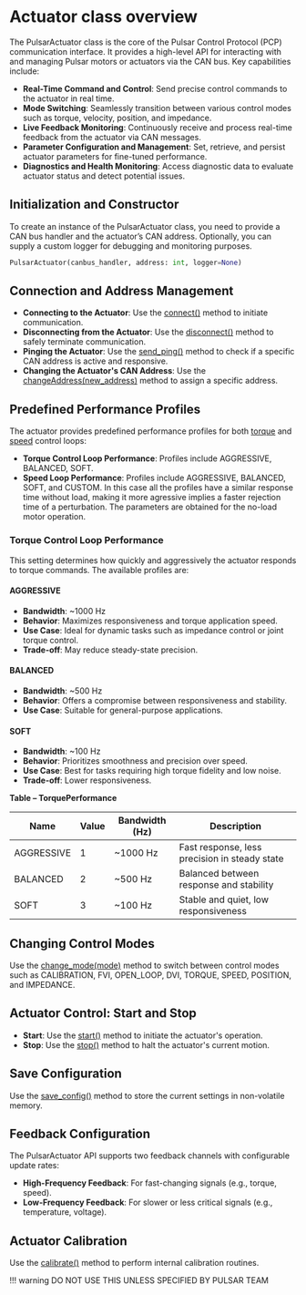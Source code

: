 # Actuator class overview

The PulsarActuator class is the core of the Pulsar Control Protocol (PCP) communication interface. It provides a high-level API for interacting with and managing Pulsar motors or actuators via the CAN bus. Key capabilities include:

* **Real-Time Command and Control**: Send precise control commands to the actuator in real time.
* **Mode Switching**: Seamlessly transition between various control modes such as torque, velocity, position, and impedance.
* **Live Feedback Monitoring**: Continuously receive and process real-time feedback from the actuator via CAN messages.
* **Parameter Configuration and Management**: Set, retrieve, and persist actuator parameters for fine-tuned performance.
* **Diagnostics and Health Monitoring**: Access diagnostic data to evaluate actuator status and detect potential issues.

## Initialization and Constructor

To create an instance of the PulsarActuator class, you need to provide a CAN bus handler and the actuator’s CAN address. Optionally, you can supply a custom logger for debugging and monitoring purposes.
```py title="Create an instance of the PulsarActuator class"
PulsarActuator(canbus_handler, address: int, logger=None)
```

## Connection and Address Management

* **Connecting to the Actuator**: Use the [connect()](02-pcp-api-functions.md/#connecttimeout10-bool) method to initiate communication.
* **Disconnecting from the Actuator**: Use the [disconnect()](02-pcp-api-functions.md/#disconnect) method to safely terminate communication.
* **Pinging the Actuator**: Use the [send_ping()](02-pcp-api-functions.md/#send_pingtimeout10-bool) method to check if a specific CAN address is active and responsive.
* **Changing the Actuator's CAN Address**: Use the [changeAddress(new_address)](02-pcp-api-functions.md/#changeaddressnew_address) method to assign a specific address.


## Predefined Performance Profiles
The actuator provides predefined performance profiles for both [torque](02-pcp-api-functions.md/#set_torque_performanceperformance-torqueperformance) and [speed](02-pcp-api-functions.md/#set_speed_performanceperformance-speedperformance) control loops:

* **Torque Control Loop Performance**: Profiles include AGGRESSIVE, BALANCED, SOFT.
* **Speed Loop Performance**: Profiles include AGGRESSIVE, BALANCED, SOFT, and CUSTOM. In this case all the profiles have a similar response time without load, making it more agressive implies a faster rejection time of a perturbation. The parameters are obtained for the no-load motor operation.

### Torque Control Loop Performance

This setting determines how quickly and aggressively the actuator responds to torque commands. The available profiles are:

#### AGGRESSIVE

- **Bandwidth**: ~1000 Hz  
- **Behavior**: Maximizes responsiveness and torque application speed.  
- **Use Case**: Ideal for dynamic tasks such as impedance control or joint torque control.  
- **Trade-off**: May reduce steady-state precision.

#### BALANCED

- **Bandwidth**: ~500 Hz  
- **Behavior**: Offers a compromise between responsiveness and stability.  
- **Use Case**: Suitable for general-purpose applications.

#### SOFT

- **Bandwidth**: ~100 Hz  
- **Behavior**: Prioritizes smoothness and precision over speed.  
- **Use Case**: Best for tasks requiring high torque fidelity and low noise.  
- **Trade-off**: Lower responsiveness.

**Table – TorquePerformance**

| Name       | Value | Bandwidth (Hz) | Description                                 |
|------------|-------|----------------|---------------------------------------------|
| AGGRESSIVE | 1     | ~1000 Hz       | Fast response, less precision in steady state |
| BALANCED   | 2     | ~500 Hz        | Balanced between response and stability     |
| SOFT       | 3     | ~100 Hz        | Stable and quiet, low responsiveness        |

## Changing Control Modes
Use the [change_mode(mode)](02-pcp-api-functions.md/#change_modemode-mode) method to switch between control modes such as CALIBRATION, FVI, OPEN_LOOP, DVI, TORQUE, SPEED, POSITION, and IMPEDANCE.

## Actuator Control: Start and Stop
* **Start**: Use the [start()](02-pcp-api-functions.md/#start) method to initiate the actuator's operation.
* **Stop**: Use the [stop()](02-pcp-api-functions.md/#stop) method to halt the actuator's current motion.

## Save Configuration
Use the [save_config()](02-pcp-api-functions.md/#save_config) method to store the current settings in non-volatile memory.

## Feedback Configuration

The PulsarActuator API supports two feedback channels with configurable update rates:
* **High-Frequency Feedback**: For fast-changing signals (e.g., torque, speed).
* **Low-Frequency Feedback**: For slower or less critical signals (e.g., temperature, voltage).

## Actuator Calibration
Use the [calibrate()](02-pcp-api-functions.md/#calibrate) method to perform internal calibration routines.

!!! warning
    DO NOT USE THIS UNLESS SPECIFIED BY PULSAR TEAM

